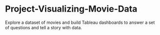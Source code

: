 # Project-Visualizing-Movie-Data
Explore a dataset of movies and build Tableau dashboards to answer a set of questions and tell a story with data.
